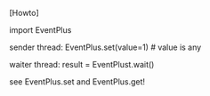 [Howto]

import EventPlus

sender thread: EventPlus.set(value=1)  # value is any

waiter thread: result = EventPlust.wait()

see EventPlus.set and EventPlus.get!